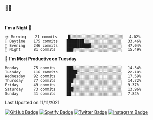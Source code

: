 ### 🤙🍺

<!-- <a href="https://github-readme-stats.vercel.app/api?username=hzak2xx&count_private=true&show_icons=true&theme=dracula">
  <img align="center" src="https://github-readme-stats.vercel.app/api?username=hzak2xx&count_private=true&show_icons=true&theme=dracula" />
</a>
</br> -->
</br>

<!--START_SECTION:waka-->
**I'm a Night 🦉** 

```text
🌞 Morning    21 commits     █░░░░░░░░░░░░░░░░░░░░░░░░   4.02% 
🌆 Daytime    175 commits    ████████░░░░░░░░░░░░░░░░░   33.46% 
🌃 Evening    246 commits    ███████████░░░░░░░░░░░░░░   47.04% 
🌙 Night      81 commits     ███░░░░░░░░░░░░░░░░░░░░░░   15.49%

```
📅 **I'm Most Productive on Tuesday** 

```text
Monday       75 commits     ███░░░░░░░░░░░░░░░░░░░░░░   14.34% 
Tuesday      116 commits    █████░░░░░░░░░░░░░░░░░░░░   22.18% 
Wednesday    92 commits     ████░░░░░░░░░░░░░░░░░░░░░   17.59% 
Thursday     77 commits     ███░░░░░░░░░░░░░░░░░░░░░░   14.72% 
Friday       49 commits     ██░░░░░░░░░░░░░░░░░░░░░░░   9.37% 
Saturday     73 commits     ███░░░░░░░░░░░░░░░░░░░░░░   13.96% 
Sunday       41 commits     ██░░░░░░░░░░░░░░░░░░░░░░░   7.84%

```


 Last Updated on 11/11/2021
<!--END_SECTION:waka-->

[![GitHub Badge](https://img.shields.io/badge/GitHub-100000?style=for-the-badge&logo=github&logoColor=white)](https://github.com/hzak2xx)
[![Spotify Badge](https://img.shields.io/badge/Spotify-1ED760?&style=for-the-badge&logo=spotify&logoColor=white)](https://open.spotify.com/user/uf90s6sbbh75a1mt44clkhkvf)
[![Twitter Badge](https://img.shields.io/badge/Twitter-1DA1F2?style=for-the-badge&logo=twitter&logoColor=white)](https://twitter.com/hzak2xx)
[![Instagram Badge](https://img.shields.io/badge/Instagram-E4405F?style=for-the-badge&logo=instagram&logoColor=white)](https://www.instagram.com/hzak2xx/)
